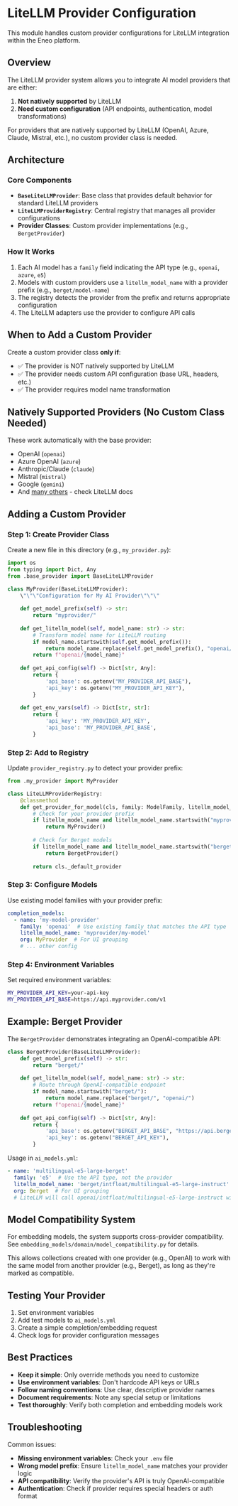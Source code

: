 # LiteLLM Provider Configuration

This module handles custom provider configurations for LiteLLM integration within the Eneo platform.

## Overview

The LiteLLM provider system allows you to integrate AI model providers that are either:
1. **Not natively supported** by LiteLLM
2. **Need custom configuration** (API endpoints, authentication, model transformations)

For providers that are natively supported by LiteLLM (OpenAI, Azure, Claude, Mistral, etc.), no custom provider class is needed.

## Architecture

### Core Components

- **`BaseLiteLLMProvider`**: Base class that provides default behavior for standard LiteLLM providers
- **`LiteLLMProviderRegistry`**: Central registry that manages all provider configurations
- **Provider Classes**: Custom provider implementations (e.g., `BergetProvider`)

### How It Works

1. Each AI model has a `family` field indicating the API type (e.g., `openai`, `azure`, `e5`)
2. Models with custom providers use a `litellm_model_name` with a provider prefix (e.g., `berget/model-name`)
3. The registry detects the provider from the prefix and returns appropriate configuration
4. The LiteLLM adapters use the provider to configure API calls

## When to Add a Custom Provider

Create a custom provider class **only if**:

- ✅ The provider is NOT natively supported by LiteLLM
- ✅ The provider needs custom API configuration (base URL, headers, etc.)
- ✅ The provider requires model name transformation

## Natively Supported Providers (No Custom Class Needed)

These work automatically with the base provider:
- OpenAI (`openai`)
- Azure OpenAI (`azure`) 
- Anthropic/Claude (`claude`)
- Mistral (`mistral`)
- Google (`gemini`)
- And [many others](https://docs.litellm.ai/docs/providers) - check LiteLLM docs

## Adding a Custom Provider

### Step 1: Create Provider Class

Create a new file in this directory (e.g., `my_provider.py`):

```python
import os
from typing import Dict, Any
from .base_provider import BaseLiteLLMProvider

class MyProvider(BaseLiteLLMProvider):
    \"\"\"Configuration for My AI Provider\"\"\"
    
    def get_model_prefix(self) -> str:
        return "myprovider/"
    
    def get_litellm_model(self, model_name: str) -> str:
        # Transform model name for LiteLLM routing
        if model_name.startswith(self.get_model_prefix()):
            return model_name.replace(self.get_model_prefix(), "openai/")
        return f"openai/{model_name}"
    
    def get_api_config(self) -> Dict[str, Any]:
        return {
            'api_base': os.getenv("MY_PROVIDER_API_BASE"),
            'api_key': os.getenv("MY_PROVIDER_API_KEY"),
        }
    
    def get_env_vars(self) -> Dict[str, str]:
        return {
            'api_key': 'MY_PROVIDER_API_KEY',
            'api_base': 'MY_PROVIDER_API_BASE',
        }
```

### Step 2: Add to Registry

Update `provider_registry.py` to detect your provider prefix:

```python
from .my_provider import MyProvider

class LiteLLMProviderRegistry:
    @classmethod
    def get_provider_for_model(cls, family: ModelFamily, litellm_model_name: Optional[str]) -> BaseLiteLLMProvider:
        # Check for your provider prefix
        if litellm_model_name and litellm_model_name.startswith("myprovider/"):
            return MyProvider()
        
        # Check for Berget models
        if litellm_model_name and litellm_model_name.startswith("berget/"):
            return BergetProvider()
        
        return cls._default_provider
```

### Step 3: Configure Models

Use existing model families with your provider prefix:

```yaml
completion_models:
  - name: 'my-model-provider'
    family: 'openai'  # Use existing family that matches the API type
    litellm_model_name: 'myprovider/my-model'
    org: MyProvider  # For UI grouping
    # ... other config
```

### Step 4: Environment Variables

Set required environment variables:

```bash
MY_PROVIDER_API_KEY=your-api-key
MY_PROVIDER_API_BASE=https://api.myprovider.com/v1
```

## Example: Berget Provider

The `BergetProvider` demonstrates integrating an OpenAI-compatible API:

```python
class BergetProvider(BaseLiteLLMProvider):
    def get_model_prefix(self) -> str:
        return "berget/"
    
    def get_litellm_model(self, model_name: str) -> str:
        # Route through OpenAI-compatible endpoint
        if model_name.startswith("berget/"):
            return model_name.replace("berget/", "openai/")
        return f"openai/{model_name}"
    
    def get_api_config(self) -> Dict[str, Any]:
        return {
            'api_base': os.getenv("BERGET_API_BASE", "https://api.berget.ai/v1"),
            'api_key': os.getenv("BERGET_API_KEY"),
        }
```

Usage in `ai_models.yml`:
```yaml
- name: 'multilingual-e5-large-berget'
  family: 'e5'  # Use the API type, not the provider
  litellm_model_name: 'berget/intfloat/multilingual-e5-large-instruct'
  org: Berget  # For UI grouping
  # LiteLLM will call openai/intfloat/multilingual-e5-large-instruct with Berget's API config
```

## Model Compatibility System

For embedding models, the system supports cross-provider compatibility. See `embedding_models/domain/model_compatibility.py` for details.

This allows collections created with one provider (e.g., OpenAI) to work with the same model from another provider (e.g., Berget), as long as they're marked as compatible.

## Testing Your Provider

1. Set environment variables
2. Add test models to `ai_models.yml`
3. Create a simple completion/embedding request
4. Check logs for provider configuration messages

## Best Practices

- **Keep it simple**: Only override methods you need to customize
- **Use environment variables**: Don't hardcode API keys or URLs
- **Follow naming conventions**: Use clear, descriptive provider names
- **Document requirements**: Note any special setup or limitations
- **Test thoroughly**: Verify both completion and embedding models work

## Troubleshooting

Common issues:
- **Missing environment variables**: Check your `.env` file
- **Wrong model prefix**: Ensure `litellm_model_name` matches your provider logic
- **API compatibility**: Verify the provider's API is truly OpenAI-compatible
- **Authentication**: Check if provider requires special headers or auth format